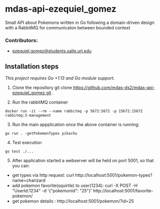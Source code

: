 # mdas-api-ezequiel_gomez
Small API about Pokemons written in Go following a domain-driven design with a RabbitMQ for communicaton between bounded context 

### Contributors:

- ezequiel.gomez@students.salle.url.edu

## Installation steps

_This project requires Go +1.13 and Go module support._

1. Clone the repository
   git clone https://github.com/mdas-ds2/mdas-api-ezequiel_gomez.git .

2. Run the rabbitMQ container

```
docker run -it --rm --name rabbitmq -p 5672:5672 -p 15672:15672 rabbitmq:3-management
```

3. Run the main appplication once the above container is running:

```
go run . -getPokemonTypes pikachu
```

4. Test execution

```
go test ./...
```

5. After application started a webserver will be held on port 5001, so that you can:

- get types via http request: curl http://localhost:5001/pokemon-types\?name\=charizard
- add pokemon favorite(squirtle) to user(1234): curl -X POST -H "UserId:1234" -d '{"pokemonId": "25"}' http://localhost:5001/favorite-pokemon/
- get pokemon details : http://localhost:5001/pokemon/?id=25

